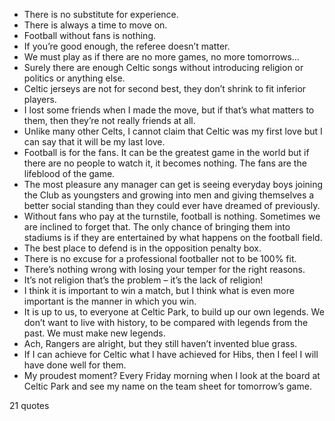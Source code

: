  - There is no substitute for experience.
 - There is always a time to move on.
 - Football without fans is nothing.
 - If you’re good enough, the referee doesn’t matter.
 - We must play as if there are no more games, no more tomorrows...
 - Surely there are enough Celtic songs without introducing religion or politics or anything else.
 - Celtic jerseys are not for second best, they don’t shrink to fit inferior players.
 - I lost some friends when I made the move, but if that’s what matters to them, then they’re not really friends at all.
 - Unlike many other Celts, I cannot claim that Celtic was my first love but I can say that it will be my last love.
 - Football is for the fans. It can be the greatest game in the world but if there are no people to watch it, it becomes nothing. The fans are the lifeblood of the game.
 - The most pleasure any manager can get is seeing everyday boys joining the Club as youngsters and growing into men and giving themselves a better social standing than they could ever have dreamed of previously.
 - Without fans who pay at the turnstile, football is nothing. Sometimes we are inclined to forget that. The only chance of bringing them into stadiums is if they are entertained by what happens on the football field.
 - The best place to defend is in the opposition penalty box.
 - There is no excuse for a professional footballer not to be 100% fit.
 - There’s nothing wrong with losing your temper for the right reasons.
 - It’s not religion that’s the problem – it’s the lack of religion!
 - I think it is important to win a match, but I think what is even more important is the manner in which you win.
 - It is up to us, to everyone at Celtic Park, to build up our own legends. We don’t want to live with history, to be compared with legends from the past. We must make new legends.
 - Ach, Rangers are alright, but they still haven’t invented blue grass.
 - If I can achieve for Celtic what I have achieved for Hibs, then I feel I will have done well for them.
 - My proudest moment? Every Friday morning when I look at the board at Celtic Park and see my name on the team sheet for tomorrow’s game.

21 quotes
